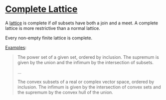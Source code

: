 # [Complete Lattice](https://en.wikipedia.org/wiki/Lattice_(order)#Completeness)

A [lattice](/zettel/analysis/lattice/) is complete if _all_ subsets have both a 
join and a meet. A complete lattice is more restrictive than a normal lattice.

Every non-empty finite lattice is complete.

[Examples](https://en.wikipedia.org/wiki/Complete_lattice#Examples):

> The power set of a given set, ordered by inclusion. The supremum is given by 
> the union and the infimum by the intersection of subsets.
>
> ...
>
> The convex subsets of a real or complex vector space, ordered by inclusion. 
> The infimum is given by the intersection of convex sets and the supremum by 
> the convex hull of the union.


